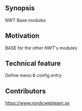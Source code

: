 ## Synopsis

NWT Base modules

## Motivation

BASE for the other NWT's modules

## Technical feature

Define menu & config entry

## Contributors

https://www.nordicwebteam.se
